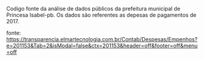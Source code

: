 Codigo fonte da análise de dados públicos da prefeitura municipal de Princesa Isabel-pb.
Os dados são referentes as depesas de pagamentos de 2017.

fonte: https://transparencia.elmartecnologia.com.br/Contab/Despesas/Empenhos?e=201153&Tab=2&isModal=false&ctx=201153&header=off&footer=off&menu=off
